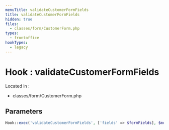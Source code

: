 ```yaml
---
menuTitle: validateCustomerFormFields
title: validateCustomerFormFields
hidden: true
files:
  - classes/form/CustomerForm.php
types:
  - frontoffice
hookTypes:
  - legacy
---
```


# Hook : validateCustomerFormFields

Located in :

  - classes/form/CustomerForm.php

## Parameters

```php
Hook::exec('validateCustomerFormFields', ['fields' => $formFields], $moduleId, true);
```